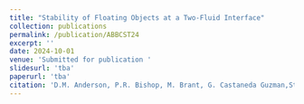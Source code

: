 ```yaml
---
title: "Stability of Floating Objects at a Two-Fluid Interface"
collection: publications
permalink: /publication/ABBCST24
excerpt: ''
date: 2024-10-01
venue: 'Submitted for publication '
slidesurl: 'tba'
paperurl: 'tba'
citation: 'D.M. Anderson, P.R. Bishop, M. Brant, G. Castaneda Guzman,Stability of Floating Objects at a Two-Fluid Interface, Submitted for publication, 2024.'
---
```


